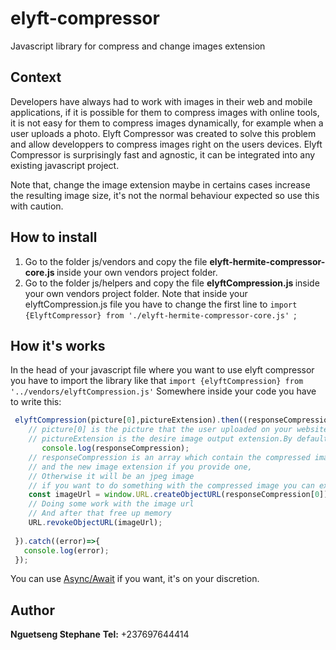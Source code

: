 # elyft-compressor
Javascript library for compress and change images extension

## Context
Developers have always had to work with images in their web and mobile applications, if it is possible for them to compress images with online tools, it is not easy for them to compress images dynamically, for example when a user uploads a photo.
Elyft Compressor was created to solve this problem and allow developpers to compress images right on the users devices.
Elyft Compressor is surprisingly fast and agnostic, it can be integrated into any existing javascript project.

Note that, change the image extension maybe in certains cases increase the resulting image size, it's not the normal behaviour expected so use this with caution.

## How to install
1. Go to the folder js/vendors and copy the file <strong> elyft-hermite-compressor-core.js </strong> inside your own vendors project folder.
2. Go to the folder js/helpers and copy the file <strong> elyftCompression.js </strong> inside your own vendors project folder. Note that inside your elyftCompression.js file you have to change the first line to ```import {ElyftCompressor} from './elyft-hermite-compressor-core.js' ```;

## How it's works
In the head of your javascript file where you want to use elyft compressor you have to import the library like that
``` import {elyftCompression} from '../vendors/elyftCompression.js' ```
Somewhere inside your code you have to write this:
```javascript
 elyftCompression(picture[0],pictureExtension).then((responseCompression)=>{
    // picture[0] is the picture that the user uploaded on your website via an input type file
    // pictureExtension is the desire image output extension.By default it's jpeg(it will be a good thing if you let it like that)
       console.log(responseCompression);
    // responseCompression is an array which contain the compressed image in blob form(you can send it to your server like that)
    // and the new image extension if you provide one, 
    // Otherwise it will be an jpeg image
    // if you want to do something with the compressed image you can extract her to in memory temporary url like that
    const imageUrl = window.URL.createObjectURL(responseCompression[0]);
    // Doing some work with the image url
    // And after that free up memory
    URL.revokeObjectURL(imageUrl);
    
 }).catch((error)=>{
   console.log(error);
 });
```
You can use [Async/Await](https://javascript.info/async-await) if you want, it's on your discretion.

## Author
<strong>Nguetseng Stephane</strong>
<strong>Tel:</strong> +237697644414
